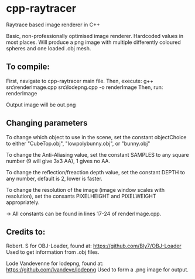 # cpp-raytracer
Raytrace based image renderer in C++

Basic, non-professionally optimised image renderer.
Hardcoded values in most places.
Will produce a png image with multiple differently coloured spheres and one loaded .obj mesh.

## To compile:
First, navigate to cpp-raytracer main file.
Then, execute: g++ src\renderImage.cpp src\lodepng.cpp -o renderImage
Then, run: renderImage
  
Output image will be out.png

## Changing parameters

To change which object to use in the scene, set the constant objectChoice to either "CubeTop.obj", "lowpolybunny.obj", or "bunny.obj"

To change the Anti-Aliasing value, set the constant SAMPLES to any square number (9 will give 3x3 AA), 1 gives no AA.

To change the reflection/freaction depth value, set the constant DEPTH to any number, default is 2, lower is faster.

To change the resolution of the image (image window scales with resolution), set the consants PIXELHEIGHT and PIXELWEIGHT appropriately.

-> All constants can be found in lines 17-24 of renderImage.cpp.

## Credits to:

Robert. S for OBJ-Loader, found at: https://github.com/Bly7/OBJ-Loader
Used to get information from .obj files.

Lode Vandevenne for lodepng, found at: https://github.com/lvandeve/lodepng
Used to form a .png image for output.
